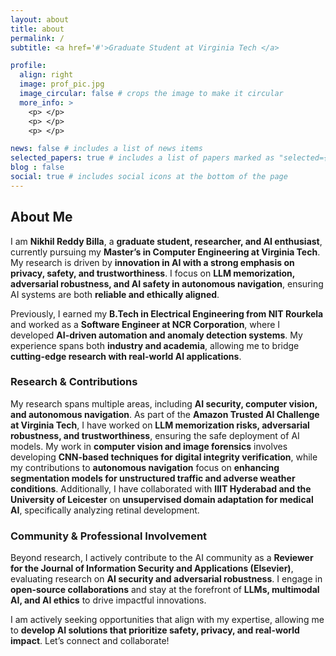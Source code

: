 ```yaml
---
layout: about
title: about
permalink: /
subtitle: <a href='#'>Graduate Student at Virginia Tech </a>

profile:
  align: right
  image: prof_pic.jpg
  image_circular: false # crops the image to make it circular
  more_info: >
    <p> </p>
    <p> </p>
    <p> </p>

news: false # includes a list of news items
selected_papers: true # includes a list of papers marked as "selected={true}"
blog : false
social: true # includes social icons at the bottom of the page
---
```


## About Me  

I am **Nikhil Reddy Billa**, a **graduate student, researcher, and AI enthusiast**, currently pursuing my **Master’s in Computer Engineering at Virginia Tech**. My research is driven by **innovation in AI with a strong emphasis on privacy, safety, and trustworthiness**. I focus on **LLM memorization, adversarial robustness, and AI safety in autonomous navigation**, ensuring AI systems are both **reliable and ethically aligned**.  

Previously, I earned my **B.Tech in Electrical Engineering from NIT Rourkela** and worked as a **Software Engineer at NCR Corporation**, where I developed **AI-driven automation and anomaly detection systems**. My experience spans both **industry and academia**, allowing me to bridge **cutting-edge research with real-world AI applications**.  

### Research & Contributions  
My research spans multiple areas, including **AI security, computer vision, and autonomous navigation**. As part of the **Amazon Trusted AI Challenge at Virginia Tech**, I have worked on **LLM memorization risks, adversarial robustness, and trustworthiness**, ensuring the safe deployment of AI models. My work in **computer vision and image forensics** involves developing **CNN-based techniques for digital integrity verification**, while my contributions to **autonomous navigation** focus on **enhancing segmentation models for unstructured traffic and adverse weather conditions**. Additionally, I have collaborated with **IIIT Hyderabad and the University of Leicester** on **unsupervised domain adaptation for medical AI**, specifically analyzing retinal development.  

### Community & Professional Involvement  
Beyond research, I actively contribute to the AI community as a **Reviewer for the Journal of Information Security and Applications (Elsevier)**, evaluating research on **AI security and adversarial robustness**. I engage in **open-source collaborations** and stay at the forefront of **LLMs, multimodal AI, and AI ethics** to drive impactful innovations.  

I am actively seeking opportunities that align with my expertise, allowing me to **develop AI solutions that prioritize safety, privacy, and real-world impact**. Let’s connect and collaborate!  
